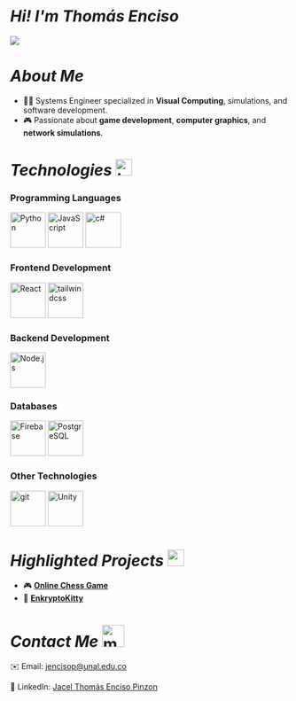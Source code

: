 <!-- Introduction -->
## <h1> ***Hi! I'm Thomás Enciso*** </h1>
<div align="left">

<img  src="https://images.nightcafe.studio/jobs/LFQeRElyeGDvjI1ydUNg/LFQeRElyeGDvjI1ydUNg-G5TOy-adjusted.jpg?tr=w-1080,c-at_max"/>

## <h1>***About Me***</h1>
<div align="left">
  
* 👨‍💻 Systems Engineer specialized in **Visual Computing**, simulations, and software development.
* 🎮 Passionate about **game development**, **computer graphics**, and **network simulations**.

## <h1>***Technologies*** <img src="https://img.icons8.com/?size=100&id=2sWu6PtiXHWx&format=png&color=000000" width="30" alt="toolbox"/></h1>
<div align="left">

### Programming Languages
<p align="left">
  <img src="https://cdn.jsdelivr.net/gh/devicons/devicon@latest/icons/python/python-original.svg" width="64" height="64" alt="Python"/>
  <img src="https://cdn.jsdelivr.net/gh/devicons/devicon@latest/icons/javascript/javascript-original.svg" width="64" height="64" alt="JavaScript"/>
  <img src="https://cdn.jsdelivr.net/gh/devicons/devicon@latest/icons/csharp/csharp-original.svg" width="64" height="64" alt="c#"/>
</p>

### Frontend Development
<p align="left">
  <img src="https://cdn.jsdelivr.net/gh/devicons/devicon@latest/icons/react/react-original.svg" width="64" height="64" alt="React"/>
  <img src="https://cdn.jsdelivr.net/gh/devicons/devicon@latest/icons/tailwindcss/tailwindcss-original.svg" width="64" height="64" alt="tailwindcss"/>
</p>

### Backend Development
<p align="left">
  <img src="https://img.icons8.com/?size=100&id=hsPbhkOH4FMe&format=png&color=000000" width="64" height="64" alt="Node.js"/>
</p>

### Databases
<p align="left">
  <img src="https://cdn.jsdelivr.net/gh/devicons/devicon@latest/icons/firebase/firebase-original.svg" width="64" height="64" alt="Firebase"/>
  <img src="https://cdn.jsdelivr.net/gh/devicons/devicon@latest/icons/postgresql/postgresql-original.svg" width="64" height="64" alt="PostgreSQL"/>
</p>

### Other Technologies
<p align="left">
  <img src="https://cdn.jsdelivr.net/gh/devicons/devicon@latest/icons/git/git-original.svg" width="64" height="64" alt="git"/>
  <img src="https://cdn.jsdelivr.net/gh/devicons/devicon@latest/icons/unity/unity-original.svg" width="64" height="64" alt="Unity"/>
</p>

## <h1>***Highlighted Projects*** <img src="https://img.icons8.com/?size=100&id=16369&format=png&color=000000" width="30" alt="projects"/></h1>
<div align="left">

- 🎮  [**Online Chess Game**](https://github.com/jcadenar/Software-Engineering-I.git)
- 🔐  [**EnkryptoKitty**](https://github.com/Jmaciass1/EnkryptoKitty.git)

## <h1>***Contact Me*** <img src="https://img.icons8.com/?size=100&id=MFd4aKzItnZK&format=png&color=000000" width="40" alt="mail"/></h1>
<div align="left">

✉️ Email: [jencisop@unal.edu.co](mailto:jencisop@unal.edu.co)

💼 LinkedIn: [Jacel Thomás Enciso Pinzon](https://www.linkedin.com/in/jacel-thom%C3%A1s-enciso-pinz%C3%B3n-30b637297/)
